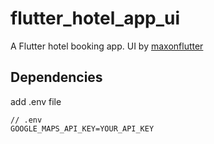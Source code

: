 # flutter_hotel_app_ui

A Flutter hotel booking app. UI by [maxonflutter](https://maxonflutter.com/)

## Dependencies

add .env file

```.env
// .env
GOOGLE_MAPS_API_KEY=YOUR_API_KEY
```
